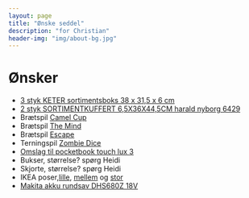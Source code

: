 ```yaml
---
layout: page
title: "Ønske seddel"
description: "for Christian"
header-img: "img/about-bg.jpg"
---
```

# Ønsker

 * [3 styk KETER sortimentsboks 38 x 31,5 x 6 cm](https://www.jemogfix.dk/keter-sortimentsboks-38-x-31-5-x-6-cm/3142/9037211/)
 * [2 styk SORTIMENTKUFFERT 6,5X36X44,5CM harald nyborg 6429](https://www.harald-nyborg.dk/p6429/sortimentkuffert-6-5x36x44-5cm)
 * Brætspil [Camel Cup](https://www.nordiskspil.dk/camel-cup)
 * Brætspil [The Mind](https://www.hyggeonkel.dk/produkt/the-mind)
 * Brætspil [Escape](https://www.hyggeonkel.dk/produkt/escape)
 * Terningspil [Zombie Dice](https://www.hyggeonkel.dk/produkt/zombie-dice)
 * [Omslag til pocketbook touch lux 3](https://www.conradelektronik.dk/?websale8=conrad-dk&pi=1462095)
 * Bukser, størrelse? spørg Heidi
 * Skjorte, størrelse? spørg Heidi
 * IKEA poser,[lille](https://www.ikea.com/dk/da/catalog/products/20339284/), [mellem](https://www.ikea.com/dk/da/catalog/products/50342237/) og [stor](https://www.ikea.com/dk/da/catalog/products/80339281/)
 * [Makita akku rundsav DHS680Z 18V](https://www.10-4.dk/varer/elvaerktoj/rundsav/makita-akku-rundsav)



